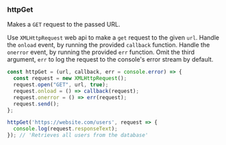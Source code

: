 ### httpGet

Makes a `GET` request to the passed URL.

Use `XMLHttpRequest` web api to make a `get` request to the given `url`.
Handle the `onload` event, by running the provided `callback` function.
Handle the `onerror` event, by running the provided `err` function.
Omit the third argument, `err` to log the request to the console's error stream by default.

```js
const httpGet = (url, callback, err = console.error) => {
  const request = new XMLHttpRequest();
  request.open("GET", url, true);
  request.onload = () => callback(request);
  request.onerror = () => err(request);
  request.send();
};
```

```js
httpGet('https://website.com/users', request => {
  console.log(request.responseText);
}); // 'Retrieves all users from the database'
```
